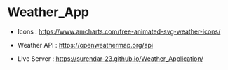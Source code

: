 # Weather_App
 
* Icons : https://www.amcharts.com/free-animated-svg-weather-icons/

* Weather API : https://openweathermap.org/api

* Live Server : https://surendar-23.github.io/Weather_Application/
